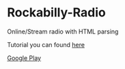 # Rockabilly-Radio
Online/Stream radio with HTML parsing

Tutorial you can found [here](https://tproger.ru/articles/android-online-radio/)

[Google Play](https://play.google.com/store/apps/details?id=mgc.rockabillyradio)
